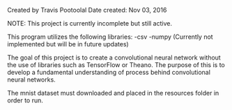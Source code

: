 Created by Travis Pootoolal
Date created: Nov 03, 2016

NOTE: This project is currently incomplete but still active.  

This program utilizes the following libraries:
-csv
-numpy (Currently not implemented but will be in future updates)

The goal of this project is to create a convolutional neural network without 
the use of libraries such as TensorFlow or Theano.  The purpose of this is to 
develop a fundamental understanding of process behind convolutional neural 
networks.

The mnist dataset must downloaded and placed in the resources folder in order
to run.

